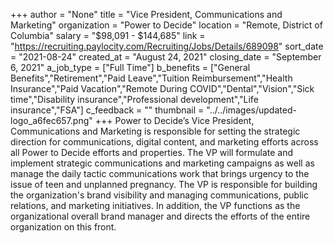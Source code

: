 +++
author = "None"
title = "Vice President, Communications and Marketing"
organization = "Power to Decide"
location = "Remote, District of Columbia"
salary = "$98,091 - $144,685"
link = "https://recruiting.paylocity.com/Recruiting/Jobs/Details/689098"
sort_date = "2021-08-24"
created_at = "August 24, 2021"
closing_date = "September 6, 2021"
a_job_type = ["Full Time"]
b_benefits = ["General Benefits","Retirement","Paid Leave","Tuition Reimbursement","Health Insurance","Paid Vacation","Remote During COVID","Dental","Vision","Sick time","Disability insurance","Professional development","Life insurance","FSA"]
c_feedback = ""
thumbnail = "../../images/updated-logo_a6fec657.png"
+++
Power to Decide’s Vice President, Communications and Marketing is responsible for setting the strategic direction for communications, digital content, and marketing efforts across all Power to Decide efforts and properties. The VP will formulate and implement strategic communications and marketing campaigns as well as manage the daily tactic communications work that brings urgency to the issue of teen and unplanned pregnancy. The VP is responsible for building the organization's brand visibility and managing communications, public relations, and marketing initiatives. In addition, the VP functions as the organizational overall brand manager and directs the efforts of the entire organization on this front. 
